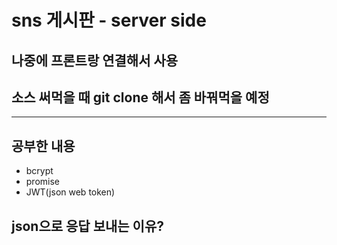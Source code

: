 # sns 게시판 - server side
## 나중에 프론트랑 연결해서 사용
## 소스 써먹을 때 git clone 해서 좀 바꿔먹을 예정
<hr/>

## 공부한 내용
<ul>
    <li>bcrypt</li>
    <li>promise</li>
    <li>JWT(json web token)</li>
</ul>

## json으로 응답 보내는 이유?